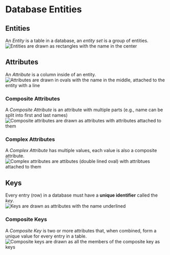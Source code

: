 # Database Entities 

## Entities
An *Entity* is a table in a database, an *entity set* is a group of entities.        
![Entities are drawn as rectangles with the name in the center](images/entity.png)   


## Attributes 
An *Attribute* is a column inside of an entity.    
![Attributes are drawn in ovals with the name in the middle, attached to the entity with a line](images/attributes.png)


### Composite Attributes 
A *Composite Attribute* is an attribute with multiple parts (e.g., name can be split into first and last names)    
![Composite attributes are drawn as attributes with attributes attached to them](images/compositeattributes.png)   

### Complex Attributes 
A *Complex Attribute* has multiple values, each value is also a composite attribute.     
![Complex attributes are attibutes (double lined oval) with attribtues attached to them](images/complexattributes.png)      


## Keys 
Every entry (row) in a database must have a **unique identifier** called the *key*.       
![Keys are drawn as attributes with the name underlined](images/keys.png)   

### Composite Keys
A *Composite Key* is two or more attributes that, when combined, form a unique value for every entry in a table.     
![Composite keys are drawn as all the members of the composite key as keys](images/compositekeys.png) 
